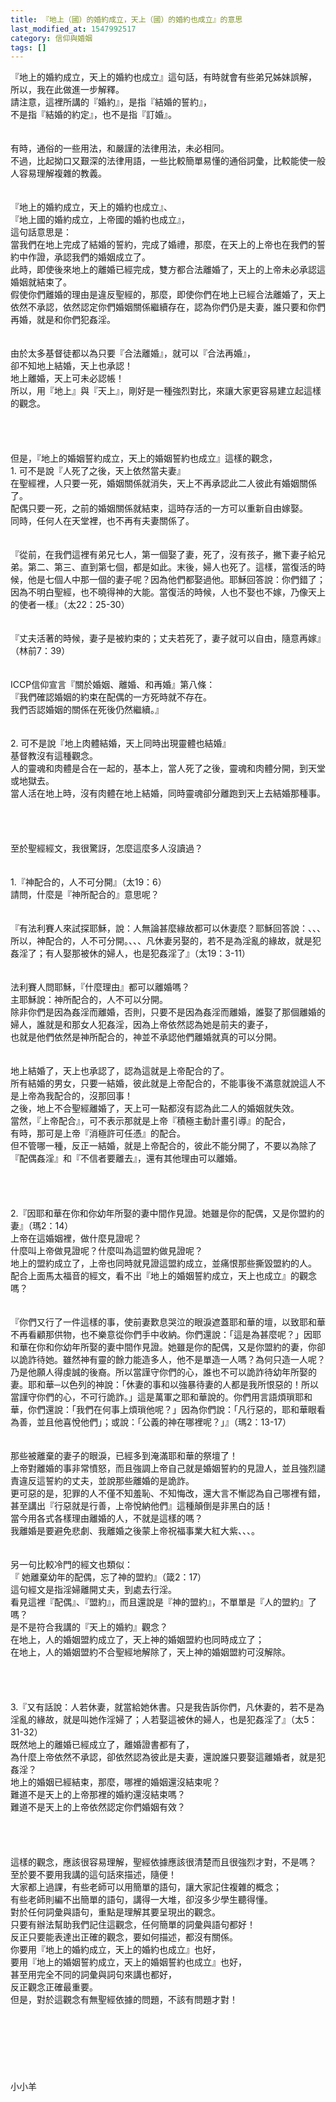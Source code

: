 ```yaml
---
title: 『地上（國）的婚約成立，天上（國）的婚約也成立』的意思
last_modified_at: 1547992517
category: 信仰與婚姻
tags: []
---
```


『地上的婚約成立，天上的婚約也成立』這句話，有時就會有些弟兄姊妹誤解，<br>所以，我在此做進一步解釋。<br><!--more-->請注意，這裡所講的『婚約』，是指『結婚的誓約』，<br>不是指『結婚的約定』，也不是指『訂婚』。<br><br><br>有時，通俗的一些用法，和嚴謹的法律用法，未必相同。<br>不過，比起拗口又艱深的法律用語，一些比較簡單易懂的通俗詞彙，比較能使一般人容易理解複雜的教義。<br><br><br>『地上的婚約成立，天上的婚約也成立』、<br>『地上國的婚約成立，上帝國的婚約也成立』，<br>這句話意思是：<br>當我們在地上完成了結婚的誓約，完成了婚禮，那麼，在天上的上帝也在我們的誓約中作證，承認我們的婚姻成立了。<br>此時，即使後來地上的離婚已經完成，雙方都合法離婚了，天上的上帝未必承認這婚姻就結束了。<br>假使你們離婚的理由是違反聖經的，那麼，即使你們在地上已經合法離婚了，天上依然不承認，依然認定你們婚姻關係繼續存在，認為你們仍是夫妻，誰只要和你們再婚，就是和你們犯姦淫。<br><br><br>由於太多基督徒都以為只要『合法離婚』，就可以『合法再婚』，<br>卻不知地上結婚，天上也承認！<br>地上離婚，天上可未必認帳！<br>所以，用『地上』與『天上』，剛好是一種強烈對比，來讓大家更容易建立起這樣的觀念。<br><br><br><br><br>但是，『地上的婚姻誓約成立，天上的婚姻誓約也成立』這樣的觀念，<br>1.	可不是說『人死了之後，天上依然當夫妻』<br>在聖經裡，人只要一死，婚姻關係就消失，天上不再承認此二人彼此有婚姻關係了。<br>配偶只要一死，之前的婚姻關係就結束，這時存活的一方可以重新自由嫁娶。<br>同時，任何人在天堂裡，也不再有夫妻關係了。<br><br><br>『從前，在我們這裡有弟兄七人，第一個娶了妻，死了，沒有孩子，撇下妻子給兄弟。第二、第三、直到第七個，都是如此。末後，婦人也死了。這樣，當復活的時候，他是七個人中那一個的妻子呢？因為他們都娶過他。耶穌回答說：你們錯了；因為不明白聖經，也不曉得神的大能。當復活的時候，人也不娶也不嫁，乃像天上的使者一樣』（太22：25-30）<br><br><br>『丈夫活著的時候，妻子是被約束的；丈夫若死了，妻子就可以自由，隨意再嫁』（林前7：39）<br><br><br>ICCP信仰宣言『關於婚姻、離婚、和再婚』第八條：<br>『我們確認婚姻的約束在配偶的一方死時就不存在。<br>我們否認婚姻的關係在死後仍然繼續。』<br><br><br>2.	可不是說『地上肉體結婚，天上同時出現靈體也結婚』<br>基督教沒有這種觀念。<br>人的靈魂和肉體是合在一起的，基本上，當人死了之後，靈魂和肉體分開，到天堂或地獄去。<br>當人活在地上時，沒有肉體在地上結婚，同時靈魂卻分離跑到天上去結婚那種事。<br><br><br><br><br>至於聖經經文，我很驚訝，怎麼這麼多人沒讀過？<br><br><br>1.『神配合的，人不可分開』（太19：6）<br>請問，什麼是『神所配合的』意思呢？<br><br><br>『有法利賽人來試探耶穌，說：人無論甚麼緣故都可以休妻麼？耶穌回答說：、、、<br> 所以，神配合的，人不可分開。、、、凡休妻另娶的，若不是為淫亂的緣故，就是犯姦淫了；有人娶那被休的婦人，也是犯姦淫了』（太19：3-11）<br><br><br>法利賽人問耶穌，『什麼理由』都可以離婚嗎？<br>主耶穌說：神所配合的，人不可以分開。<br>除非你們是因為姦淫而離婚，否則，只要不是因為姦淫而離婚，誰娶了那個離婚的婦人，誰就是和那女人犯姦淫，因為上帝依然認為她是前夫的妻子，<br>也就是他們依然是神所配合的，神並不承認他們離婚就真的可以分開。<br><br><br>地上結婚了，天上也承認了，認為這就是上帝配合的了。<br>所有結婚的男女，只要一結婚，彼此就是上帝配合的，不能事後不滿意就說這人不是上帝為我配合的，沒那回事！<br>之後，地上不合聖經離婚了，天上可一點都沒有認為此二人的婚姻就失效。<br>當然，『上帝配合』，可不表示那就是上帝『積極主動計畫引導』的配合，<br>有時，那可是上帝『消極許可任憑』的配合。<br>但不管哪一種，反正一結婚，就是上帝配合的，彼此不能分開了，不要以為除了『配偶姦淫』和『不信者要離去』，還有其他理由可以離婚。<br><br><br><br><br>2.『因耶和華在你和你幼年所娶的妻中間作見證。她雖是你的配偶，又是你盟約的妻』（瑪2：14）<br>上帝在這婚姻裡，做什麼見證呢？<br>什麼叫上帝做見證呢？什麼叫為這盟約做見證呢？<br>地上的盟約成立了，上帝也同時就見證這盟約成立，並痛恨那些撕毀盟約的人。<br>配合上面馬太福音的經文，看不出『地上的婚姻誓約成立，天上也成立』的觀念嗎？<br><br><br>『你們又行了一件這樣的事，使前妻歎息哭泣的眼淚遮蓋耶和華的壇，以致耶和華不再看顧那供物，也不樂意從你們手中收納。你們還說：「這是為甚麼呢？」因耶和華在你和你幼年所娶的妻中間作見證。她雖是你的配偶，又是你盟約的妻，你卻以詭詐待她。雖然神有靈的餘力能造多人，他不是單造一人嗎？為何只造一人呢？乃是他願人得虔誠的後裔。所以當謹守你們的心，誰也不可以詭詐待幼年所娶的妻。耶和華─以色列的神說：「休妻的事和以強暴待妻的人都是我所恨惡的！所以當謹守你們的心，不可行詭詐。」這是萬軍之耶和華說的。你們用言語煩瑣耶和華，你們還說：「我們在何事上煩瑣他呢？」因為你們說：「凡行惡的，耶和華眼看為善，並且他喜悅他們」；或說：「公義的神在哪裡呢？」』（瑪2：13-17）<br><br><br>那些被離棄的妻子的眼淚，已經多到淹滿耶和華的祭壇了！<br>上帝對離婚的事非常憤怒，而且強調上帝自己就是婚姻誓約的見證人，並且強烈譴責違反這誓約的丈夫，並說那些離婚的是詭詐。<br>更可惡的是，犯罪的人不僅不知羞恥、不知悔改，還大言不慚認為自己哪裡有錯，甚至講出『行惡就是行善，上帝悅納他們』這種顛倒是非黑白的話！<br>當今用各式各樣理由離婚的人，不就是這樣的嗎？<br>我離婚是要避免悲劇、我離婚之後蒙上帝祝福事業大紅大紫、、、。<br><br><br>另一句比較冷門的經文也類似：<br>『 她離棄幼年的配偶，忘了神的盟約』（箴2：17）<br>這句經文是指淫婦離開丈夫，到處去行淫。<br>看見這裡『配偶』、『盟約』，而且還說是『神的盟約』，不單單是『人的盟約』了嗎？<br>是不是符合我講的『天上的婚約』觀念？<br>在地上，人的婚姻盟約成立了，天上神的婚姻盟約也同時成立了；<br>在地上，人的婚姻盟約不合聖經地解除了，天上神的婚姻盟約可沒解除。<br><br><br><br><br>3.『又有話說：人若休妻，就當給她休書。只是我告訴你們，凡休妻的，若不是為淫亂的緣故，就是叫她作淫婦了；人若娶這被休的婦人，也是犯姦淫了』（太5：31-32）<br>既然地上的離婚已經成立了，離婚證書都有了，<br>為什麼上帝依然不承認，卻依然認為彼此是夫妻，還說誰只要娶這離婚者，就是犯姦淫？<br>地上的婚姻已經結束，那麼，哪裡的婚姻還沒結束呢？<br>難道不是天上的上帝那裡的婚約還沒結束嗎？<br>難道不是天上的上帝依然認定你們婚姻有效？<br><br><br><br><br>這樣的觀念，應該很容易理解，聖經依據應該很清楚而且很強烈才對，不是嗎？<br>至於要不要用我講的這句話來描述，隨便！<br>大家都上過課，有些老師可以用簡單的語句，讓大家記住複雜的概念；<br>有些老師則編不出簡單的語句，講得一大堆，卻沒多少學生聽得懂。<br>對於任何詞彙與語句，重點是理解其要呈現出的觀念。<br>只要有辦法幫助我們記住這觀念，任何簡單的詞彙與語句都好！<br>反正只要能表達出正確的觀念，要如何描述，都沒有關係。<br>你要用『地上的婚約成立，天上的婚約也成立』也好，<br>要用『地上的婚姻誓約成立，天上的婚姻誓約也成立』也好，<br>甚至用完全不同的詞彙與詞句來講也都好，<br>反正觀念正確最重要。<br>但是，對於這觀念有無聖經依據的問題，不該有問題才對！<br><br><br><br><br><br><br><br>小小羊
